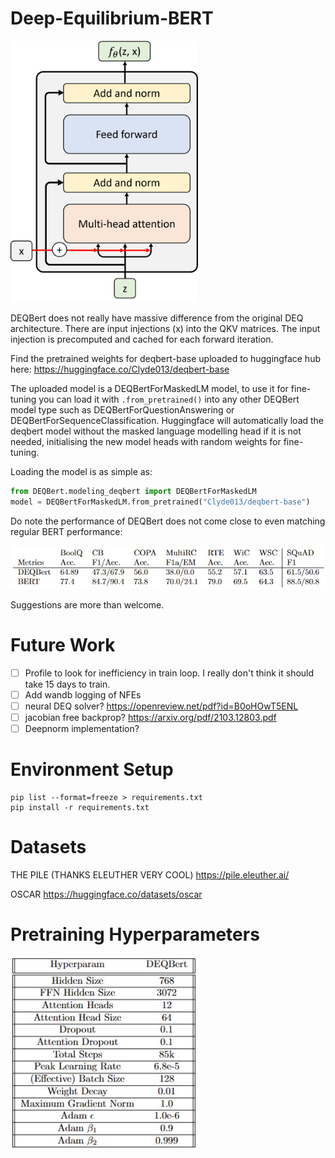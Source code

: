 # Deep-Equilibrium-BERT
<img src="readme_src/DEQBert_Architecture.png" style="width: 300px">

DEQBert does not really have massive difference from the original DEQ architecture. There are input injections (x) 
into the QKV matrices. The input injection is precomputed and cached for each forward iteration.

Find the pretrained weights for deqbert-base uploaded to huggingface hub 
here: https://huggingface.co/Clyde013/deqbert-base

The uploaded model is a DEQBertForMaskedLM model, to use it for fine-tuning you can load it with `.from_pretrained()` into
any other DEQBert model type such as DEQBertForQuestionAnswering or DEQBertForSequenceClassification. Huggingface will
automatically load the deqbert model without the masked language modelling head if it is not needed, initialising the
new model heads with random weights for fine-tuning.

Loading the model is as simple as:
```python
from DEQBert.modeling_deqbert import DEQBertForMaskedLM
model = DEQBertForMaskedLM.from_pretrained("Clyde013/deqbert-base")
```

Do note the performance of DEQBert does not come close to even matching regular BERT performance:

<img src="readme_src/benchmark.jpg" style="width: 800px">


Suggestions are more than welcome.

# Future Work
- [ ] Profile to look for inefficiency in train loop. I really don't think it should take 15 days to train.
- [ ] Add wandb logging of NFEs
- [ ] neural DEQ solver? https://openreview.net/pdf?id=B0oHOwT5ENL
- [ ] jacobian free backprop? https://arxiv.org/pdf/2103.12803.pdf
- [ ] Deepnorm implementation?

# Environment Setup
```
pip list --format=freeze > requirements.txt
pip install -r requirements.txt
```

# Datasets

THE PILE (THANKS ELEUTHER VERY COOL) https://pile.eleuther.ai/

OSCAR https://huggingface.co/datasets/oscar

# Pretraining Hyperparameters

<img src="readme_src/hyperparams.jpg" width="300px"/>
